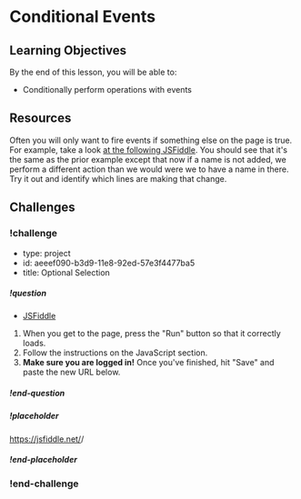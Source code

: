 # Conditional Events

## Learning Objectives

By the end of this lesson, you will be able to:

* Conditionally perform operations with events

## Resources

Often you will only want to fire events if something else on the page is true. For example, take a look [at the following JSFiddle](https://jsfiddle.net/gh/get/library/pure/gSchool/g67_fiddles/tree/master/optional-form-submit). You should see that it's the same as the prior example except that now if a name is not added, we perform a different action than we would were we to have a name in there. Try it out and identify which lines are making that change.

## Challenges

<!-- Question -->

### !challenge

* type: project
* id: aeeef090-b3d9-11e8-92ed-57e3f4477ba5
* title: Optional Selection

##### !question

* [JSFiddle](https://jsfiddle.net/gh/get/library/pure/gSchool/g67_fiddles/tree/master/optional-selection)

1. When you get to the page, press the "Run" button so that it correctly loads.
1. Follow the instructions on the JavaScript section.
1. **Make sure you are logged in!** Once you've finished, hit "Save" and paste the new URL below.

##### !end-question

##### !placeholder

https://jsfiddle.net/<username>/<fiddle-id>

##### !end-placeholder

### !end-challenge
